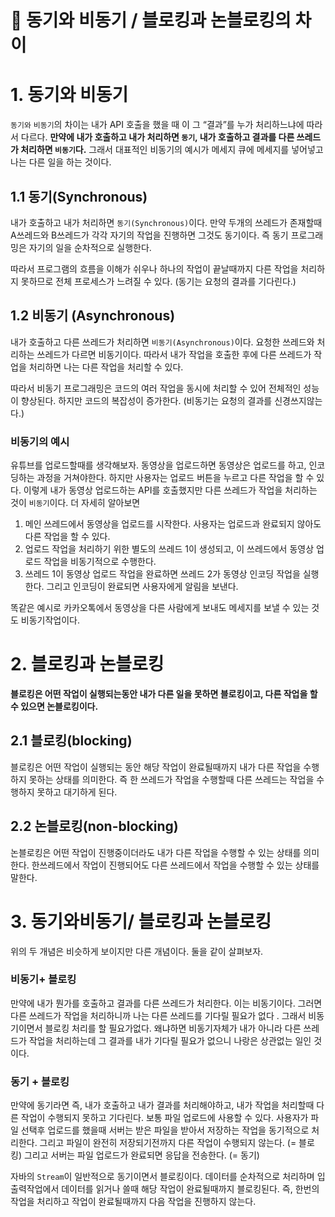 # 📌 동기와 비동기 / 블로킹과 논블로킹의 차이

# 1. 동기와 비동기

`동기와` `비동기`의 차이는 내가 API 호출을 했을 때 이 그 “결과”를 누가 처리하느냐에 따라서 다르다. **만약에  내가 호출하고 내가 처리하면 `동기`,  내가 호출하고 결과를 다른 쓰레드가 처리하면 `비동기`다.** 그래서 대표적인 비동기의 예시가 메세지 큐에 메세지를 넣어넣고 나는 다른 일을 하는 것이다.

## 1.1 동기(Synchronous)

내가 호출하고 내가 처리하면 `동기(Synchronous)`이다. 만약 두개의 쓰레드가 존재할때 A쓰레드와 B쓰레드가 각각 자기의 작업을 진행하면 그것도 동기이다.  즉 동기 프로그래밍은 자기의 일을 순차적으로 실행한다.

따라서 프로그램의 흐름을 이해가 쉬우나 하나의 작업이 끝날때까지 다른 작업을 처리하지 못하므로 전체 프로세스가 느려질 수 있다.
(동기는 요청의 결과를 기다린다.)

## 1.2 비동기 (Asynchronous)

내가 호출하고 다른 쓰레드가 처리하면 `비동기(Asynchronous)`이다. 요청한 쓰레드와 처리하는 쓰레드가 다르면 비동기이다. 따라서 내가 작업을 호출한 후에 다른 쓰레드가 작업을 처리하면 나는 다른 작업을 처리할 수 있다.

따라서 비동기 프로그래밍은 코드의 여러 작업을 동시에 처리할 수 있어 전체적인 성능이 향상된다. 하지만 코드의 복잡성이 증가한다.
(비동기는 요청의 결과를 신경쓰지않는다.)

### 비동기의 예시

유튜브를 업로드할때를 생각해보자. 동영상을 업로드하면 동영상은 업로드를 하고, 인코딩하는 과정을 거쳐야한다. 하지만 사용자는 업로드 버튼을 누르고 다른 작업을 할 수 있다. 이렇게 내가 동영상 업로드하는 API를 호출했지만 다른 쓰레드가 작업을 처리하는 것이 `비동기`이다. 더 자세히 알아보면

1. 메인 쓰레드에서 동영상을 업로드를 시작한다. 사용자는 업로드과 완료되지 않아도 다른 작업을 할 수 있다.
2. 업로드 작업을 처리하기 위한 별도의 쓰레드 1이 생성되고, 이 쓰레드에서 동영상 업로드 작업을 비동기적으로 수행한다.
3. 쓰레드 1이 동영상 업로드 작업을 완료하면 쓰레드 2가 동영상 인코딩 작업을 실행한다. 그리고 인코딩이 완료되면 사용자에게 알림을 보낸다.

똑같은 예시로 카카오톡에서 동영상을 다른 사람에게 보내도 메세지를 보낼 수 있는 것도 비동기작업이다.

# 2. 블로킹과 논블로킹

**블로킹은 어떤 작업이 실행되는동안 내가 다른 일을 못하면 블로킹이고, 다른 작업을 할 수 있으면 논블로킹이다.**

## 2.1 블로킹(blocking)

블로킹은 어떤 작업이 실행되는 동안 해당 작업이 완료될때까지 내가 다른 작업을 수행하지 못하는 상태를 의미한다. 즉 한 쓰레드가 작업을 수행할때 다른 쓰레드는 작업을 수행하지 못하고 대기하게 된다.

## 2.2 논블로킹(non-blocking)

논블로킹은 어떤 작업이 진행중이더라도 내가 다른 작업을 수행할 수 있는 상태를 의미한다. 한쓰레드에서 작업이 진행되어도 다른 쓰레드에서 작업을 수행할 수 있는 상태를 말한다.

# 3. 동기와비동기/ 블로킹과 논블로킹

위의 두 개념은 비슷하게 보이지만 다른 개념이다. 둘을 같이 살펴보자.

### 비동기+ 블로킹

만약에 내가 뭔가를 호출하고 결과를 다른 쓰레드가 처리한다. 이는 비동기이다. 그러면 다른 쓰레드가 작업을 처리하니까 나는 다른 쓰레드를 기다릴 필요가 없다 . 그래서 비동기이면서 블로킹 처리를 할 필요가없다. 왜냐하면 비동기자체가 내가 아니라 다른 쓰레드가 작업을 처리하는데 그 결과를 내가 기다릴 필요가 없으니 나랑은 상관없는 일인 것이다.

### 동기 + 블로킹

만약에 동기라면 즉, 내가 호출하고 내가 결과를 처리해야하고, 내가 작업을 처리할때 다른 작업이 수행되지 못하고 기다린다. 보통 파일 업로드에 사용할 수 있다. 사용자가 파일 선택후 업로드를 했을때 서버는 받은 파일을 받아서 저장하는 작업을 동기적으로 처리한다. 그리고 파일이 완전히 저장되기전까지 다른 작업이 수행되지 않는다. (= 블로킹) 그리고 서버는 파일 업로드가 완료되면 응답을 전송한다. (= 동기)

자바의 `Stream`이 일반적으로 동기이면서 블로킹이다. 데이터를 순차적으로 처리하며 입출력작업에서 데이터를 읽거나 쓸때 해당 작업이 완료될때까지 블로킹된다. 즉, 한번의 작업을 처리하고 작업이 완료될때까지 다음 작업을 진행하지 않는다.